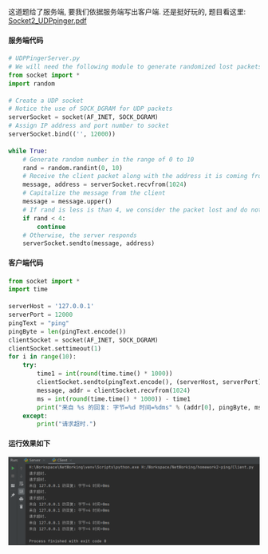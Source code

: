 这道题给了服务端, 要我们依据服务端写出客户端. 还是挺好玩的, 题目看这里: [Socket2_UDPpinger.pdf](https://github.com/moranzcw/Computer-Networking-A-Top-Down-Approach-NOTES/blob/master/SocketProgrammingAssignment/%E4%BD%9C%E4%B8%9A2-UDPping%E7%A8%8B%E5%BA%8F/Socket2_UDPpinger.pdf)

#### 服务端代码  
```python
# UDPPingerServer.py
# We will need the following module to generate randomized lost packets import random
from socket import *
import random

# Create a UDP socket
# Notice the use of SOCK_DGRAM for UDP packets
serverSocket = socket(AF_INET, SOCK_DGRAM)
# Assign IP address and port number to socket
serverSocket.bind(('', 12000))

while True:
    # Generate random number in the range of 0 to 10
    rand = random.randint(0, 10)
    # Receive the client packet along with the address it is coming from
    message, address = serverSocket.recvfrom(1024)
    # Capitalize the message from the client
    message = message.upper()
    # If rand is less is than 4, we consider the packet lost and do not respond
    if rand < 4:
        continue
    # Otherwise, the server responds
    serverSocket.sendto(message, address)
```
#### 客户端代码  
``` python
from socket import *
import time

serverHost = '127.0.0.1'
serverPort = 12000
pingText = "ping"
pingByte = len(pingText.encode())
clientSocket = socket(AF_INET, SOCK_DGRAM)
clientSocket.settimeout(1)
for i in range(10):
    try:
        time1 = int(round(time.time() * 1000))
        clientSocket.sendto(pingText.encode(), (serverHost, serverPort))
        message, addr = clientSocket.recvfrom(1024)
        ms = int(round(time.time() * 1000)) - time1
        print("来自 %s 的回复: 字节=%d 时间=%dms" % (addr[0], pingByte, ms))
    except:
        print("请求超时.")
```

#### 运行效果如下
![](./pages/Notes/ComputerNetworking/2/pics/2-2.1.png) 